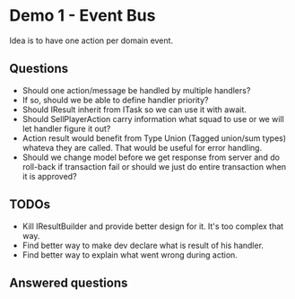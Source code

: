 ﻿# Demo 1 - Event Bus

Idea is to have one action per domain event.

## Questions
- Should one action/message be handled by multiple handlers?
- If so, should we be able to define handler priority?
- Should IResult inherit from ITask so we can use it with await.
- Should SellPlayerAction carry information what squad to use or we will let handler figure it out?
- Action result would benefit from Type Union (Tagged union/sum types) whateva they are called. That would be useful for error handling.
- Should we change model before we get response from server and do roll-back if transaction fail or should we just do entire transaction when it is approved?

## TODOs
- Kill IResultBuilder and provide better design for it. It's too complex that way.
- Find better way to make dev declare what is result of his handler.
- Find better way to explain what went wrong during action.

## Answered questions
